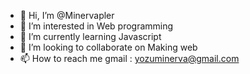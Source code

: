 - 👋 Hi, I’m @Minervapler
- 👀 I’m interested in Web programming
- 🌱 I’m currently learning Javascript
- 💞️ I’m looking to collaborate on Making web
- 📫 How to reach me gmail : yozuminerva@gmail.com

<!---
Minervapler/Minervapler is a ✨ special ✨ repository because its `README.md` (this file) appears on your GitHub profile.
You can click the Preview link to take a look at your changes.
--->
